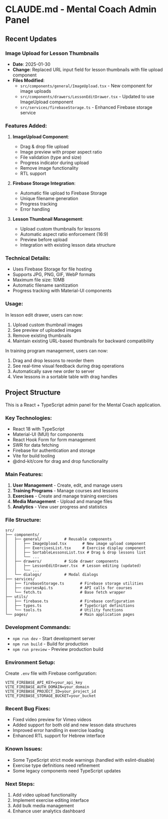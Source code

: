 # CLAUDE.md - Mental Coach Admin Panel

## Recent Updates

### Image Upload for Lesson Thumbnails
- **Date**: 2025-01-30
- **Change**: Replaced URL input field for lesson thumbnails with file upload component
- **Files Modified**:
  - `src/components/general/ImageUpload.tsx` - New component for image uploads
  - `src/components/drawers/LessonEditDrawer.tsx` - Updated to use ImageUpload component
  - `src/services/firebaseStorage.ts` - Enhanced Firebase storage service

### Features Added:
1. **ImageUpload Component**:
   - Drag & drop file upload
   - Image preview with proper aspect ratio
   - File validation (type and size)
   - Progress indicator during upload
   - Remove image functionality
   - RTL support

2. **Firebase Storage Integration**:
   - Automatic file upload to Firebase Storage
   - Unique filename generation
   - Progress tracking
   - Error handling

3. **Lesson Thumbnail Management**:
   - Upload custom thumbnails for lessons
   - Automatic aspect ratio enforcement (16:9)
   - Preview before upload
   - Integration with existing lesson data structure

### Technical Details:
- Uses Firebase Storage for file hosting
- Supports JPG, PNG, GIF, WebP formats
- Maximum file size: 10MB
- Automatic filename sanitization
- Progress tracking with Material-UI components

### Usage:
In lesson edit drawer, users can now:
1. Upload custom thumbnail images
2. See preview of uploaded images
3. Remove existing thumbnails
4. Maintain existing URL-based thumbnails for backward compatibility

In training program management, users can now:
1. Drag and drop lessons to reorder them
2. See real-time visual feedback during drag operations
3. Automatically save new order to server
4. View lessons in a sortable table with drag handles

## Project Structure

This is a React + TypeScript admin panel for the Mental Coach application.

### Key Technologies:
- React 18 with TypeScript
- Material-UI (MUI) for components
- React Hook Form for form management
- SWR for data fetching
- Firebase for authentication and storage
- Vite for build tooling
- @dnd-kit/core for drag and drop functionality

### Main Features:
1. **User Management** - Create, edit, and manage users
2. **Training Programs** - Manage courses and lessons
3. **Exercises** - Create and manage training exercises
4. **Media Management** - Upload and manage files
5. **Analytics** - View user progress and statistics

### File Structure:
```
src/
├── components/
│   ├── general/          # Reusable components
│   │   ├── ImageUpload.tsx       # New image upload component
│   │   ├── ExercisesList.tsx     # Exercise display component
│   │   ├── SortableLessonsList.tsx # Drag & drop lessons list
│   │   └── ...
│   ├── drawers/          # Side drawer components
│   │   ├── LessonEditDrawer.tsx  # Lesson editing (updated)
│   │   └── ...
│   └── dialogs/          # Modal dialogs
├── services/
│   ├── firebaseStorage.ts       # Firebase storage utilities
│   ├── coursesApi.ts            # API calls for courses
│   └── fetch.ts                 # Base fetch wrapper
├── utils/
│   ├── firebase.ts              # Firebase configuration
│   ├── types.ts                 # TypeScript definitions
│   └── tools.ts                 # Utility functions
└── pages/                       # Main application pages
```

### Development Commands:
- `npm run dev` - Start development server
- `npm run build` - Build for production
- `npm run preview` - Preview production build

### Environment Setup:
Create `.env` file with Firebase configuration:
```
VITE_FIREBASE_API_KEY=your_api_key
VITE_FIREBASE_AUTH_DOMAIN=your_domain
VITE_FIREBASE_PROJECT_ID=your_project_id
VITE_FIREBASE_STORAGE_BUCKET=your_bucket
```

### Recent Bug Fixes:
- Fixed video preview for Vimeo videos
- Added support for both old and new lesson data structures
- Improved error handling in exercise loading
- Enhanced RTL support for Hebrew interface

### Known Issues:
- Some TypeScript strict mode warnings (handled with eslint-disable)
- Exercise type definitions need refinement
- Some legacy components need TypeScript updates

### Next Steps:
1. Add video upload functionality
2. Implement exercise editing interface
3. Add bulk media management
4. Enhance user analytics dashboard